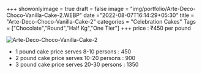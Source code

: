 +++
showonlyimage = true
draft = false
image = "img/portfolio/Arte-Deco-Choco-Vanilla-Cake-2.WEBP"
date ="2022-08-07T16:14:29+05:30"
title = "Arte-Deco-Choco-Vanilla-Cake-2"
categories = "Celebration Cakes"
Tags = ["Chocolate","Round","Half Kg","One Tier"]
+++
price : ₹450 per pound
<!--more-->
![Arte-Deco-Choco-Vanilla-Cake-2](/img/portfolio/Arte-Deco-Choco-Vanilla-Cake-2.WEBP)
* 1 pound cake price serves 8-10 persons : 450
* 2 pound cake price serves 10-20 persons : 900
* 3 pound cake price serves 20-30 persons : 1350
